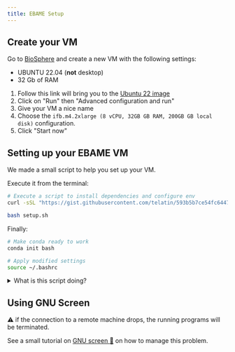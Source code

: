 ```yaml
---
title: EBAME Setup
---
```



## Create your VM

Go to [BioSphere](https://biosphere.france-bioinformatique.fr/) and create a new VM with the following settings:

* UBUNTU 22.04 (**not** desktop)
* 32 Gb of RAM

1. Follow this link will bring you to the [Ubuntu 22 image](https://biosphere.france-bioinformatique.fr/catalogue/appliance/228/)
2. Click on "Run" then "Advanced configuration and run" 
3. Give your VM a nice name
4. Choose the `ifb.m4.2xlarge (8 vCPU, 32GB GB RAM, 200GB GB local disk)` configuration.
5. Click "Start now"

## Setting up your EBAME VM

We made a small script to help you set up your VM.

Execute it from the terminal:

```bash
# Execute a script to install dependencies and configure env
curl -sSL "https://gist.githubusercontent.com/telatin/593b5b7ce54fc644725e0ecc02394d34/raw/82fbefba1db4734fa46311371689d102752a8651/setup_vm.sh" > setup.sh

bash setup.sh
```

Finally:

```bash
# Make conda ready to work
conda init bash

# Apply modified settings
source ~/.bashrc
```

<details>
  <summary>What is this script doing?</summary>
  
  The script will check if you are on an EBAME VM. Then will install some dependencies, and make a bookmark for the data directory.

</details>

## Using GNU Screen

:warning: if the connection to a remote machine drops, the running programs will be terminated.

See a small tutorial on [GNU screen :link:](https://github.com/telatin/learn_bash/wiki/Using-%22screen%22) on how to manage this problem.
